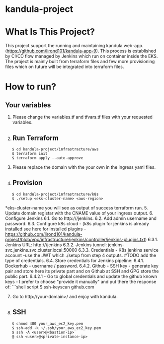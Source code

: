 # kandula-project

# What Is This Project?
This project support the running and maintaining kandula web-app. (https://github.com/lirond101/kandula-app-9).
This process is established by CI/CD flow managed by Jenkins which run on container inside the EKS.
The project is mainly built from terraform files and few more provisioning files which on future will be integrated into terraform files.

# How to run?
## Your variables
1. Please change the variables.tf and tfvars.tf files with your requested variables.
2. ## Run Terraform
```shell script
   $ cd kandula-project/infrastracture/aws
   $ terraform init
   $ terraform apply --auto-approve
   ```
3. Please replace the domain with the your own in the ingress yaml files.
4. ## Provision
```shell script
   $ cd kandula-project/infrastracture/k8s
   $ ./setup <eks-cluster-name> <aws-region> 
   ```
   *eks-cluster-name you will see as output of success terraform run.
5. Update domain registar with the CNAME value of your ingress output.
6. Configure Jenkins
    6.1. Go to http://<your-domain>/jenkins.
    6.2. Add admin username and password.
    6.3. Configure k8s cloud - (k8s plugin for jenkins is already installed see here for installed plugins - https://github.com/lirond101/kandula-project/blob/vpc/infrastructure/jenkins/controller/jenkins-plugins.txt)
        6.3.1. Jenkins URL: http://<your-domain>/jenkins
        6.3.2. Jenkins tunnel: jenkins-svc.jenkins.svc.cluster.local:50000
        6.3.3. Credentials - K8s jenkins service account -use the JWT which ./setup from step 4 outputs. #TODO add the type of credentials.
    6.4. Store credentials for Jenkins pipeline:
        6.4.1. Dockerhub - username / password.
        6.4.2. Github - SSH key - generate key pair and store here its private part and on Github at SSH and GPG store the public part.
            6.4.2.1 - Go to global credentials and update the github known keys - I prefer to choose "provide it manually" and put there the response of:
            ```shell script
               $ ssh-keyscan github.com
            
7. Go to http://your-domain>/ and enjoy with kandula.
8. ## SSH
```shell script
   $ chmod 400 your_aws_ec2_key.pem
   $ ssh-add -k ~/.ssh/your_aws_ec2_key.pem
   $ ssh -A <user>@<bastion-ip>
   @ ssh <user>@<private-instance-ip>
   ```